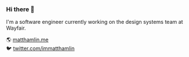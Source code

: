 ### Hi there 👋

I'm a software engineer currently working on the design systems team at Wayfair.

🌎 [matthamlin.me](https://matthamlin.me)  
🐦 [twitter.com/immatthamlin](https://twitter.com/immatthamlin)

<!--
**hamlim/hamlim** is a ✨ _special_ ✨ repository because its `README.md` (this file) appears on your GitHub profile.

Here are some ideas to get you started:

- 🔭 I’m currently working on ...
- 🌱 I’m currently learning ...
- 👯 I’m looking to collaborate on ...
- 🤔 I’m looking for help with ...
- 💬 Ask me about ...
- 📫 How to reach me: ...
- 😄 Pronouns: ...
- ⚡ Fun fact: ...
-->
